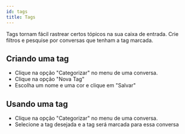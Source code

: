 ```yaml
---
id: tags
title: Tags
---
```


Tags tornam fácil rastrear certos tópicos na sua caixa de entrada. Crie filtros e pesquise
por conversas que tenham a tag marcada.

## Criando uma tag
- Clique na opção "Categorizar" no menu de uma conversa.
- Clique na opção "Nova Tag"
- Escolha um nome e uma cor e clique em "Salvar"

## Usando uma tag
- Clique na opção "Categorizar" no menu de uma conversa.
- Selecione a tag desejada e a tag será marcada para essa conversa